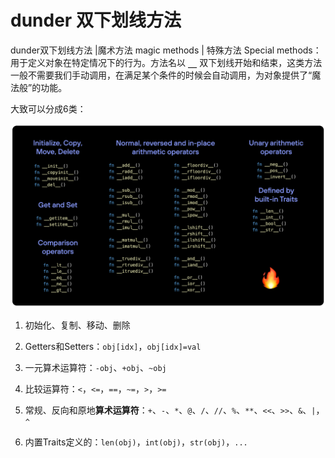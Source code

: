 # dunder 双下划线方法 

dunder双下划线方法 |魔术方法 magic methods | 特殊方法 Special methods： 用于定义对象在特定情况下的行为。方法名以 **`__`** 双下划线开始和结束，这类方法一般不需要我们手动调用，在满足某个条件的时候会自动调用，为对象提供了“魔法般”的功能。


大致可以分成6类：

![dunder](res/mojo_dunder.png)

1. 初始化、复制、移动、删除

2. Getters和Setters：`obj[idx]`，`obj[idx]=val`
3. 一元算术运算符：`-obj`、`+obj`、`~obj`
4. 比较运算符：`<`，`<=`，`==`，`~=`，`>`，`>=`
5. 常规、反向和原地**算术运算符**：`+`、`-`、`*`、`@`、`/`、`//`、`%`、`**`、`<<`、`>>`、`&`、`|`，`^`
6. 内置Traits定义的：`len(obj)`，`int(obj)`，`str(obj)`，`...`


